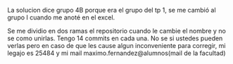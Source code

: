 La solucion dice grupo 4B porque era el grupo del tp 1, se me cambió al grupo I cuando me anoté en el excel.

Se me dividio en dos ramas el repositorio cuando le cambie el nombre y no se como unirlas. Tengo 14 commits en cada una.
No se si ustedes pueden verlas pero en caso de que les cause algun inconveniente para corregir, mi legajo es 25484 y mi mail maximo.fernandez@alumnos(mail de la facultad)
